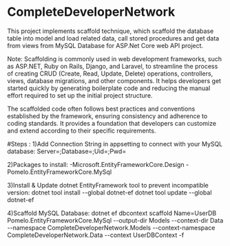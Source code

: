# CompleteDeveloperNetwork
This project implements scaffold technique, which scaffold the database table into model and load related data, call stored procedures and get data from views from MySQL Database for ASP.Net Core web API project.

Note:
Scaffolding is commonly used in web development frameworks, such as ASP.NET, Ruby on Rails, Django, and Laravel, to streamline the process of creating CRUD (Create, Read, Update, Delete) operations, controllers, views, database migrations, and other components. It helps developers get started quickly by generating boilerplate code and reducing the manual effort required to set up the initial project structure.

The scaffolded code often follows best practices and conventions established by the framework, ensuring consistency and adherence to coding standards. It provides a foundation that developers can customize and extend according to their specific requirements.

#Steps :
1)Add Connection String in appsetting to connect with your MySQL database:
Server=<server>;Database=<database>;Uid=<username>;Pwd=<password>

2)Packages to install:
-Microsoft.EntityFrameworkCore.Design
-Pomelo.EntityFrameworkCore.MySql

3)Install & Update dotnet EntityFramework tool to prevent incompatible version:
dotnet tool install --global dotnet-ef
dotnet tool update --global dotnet-ef

4)Scaffold MySQL Database:
dotnet ef dbcontext scaffold Name=UserDB Pomelo.EntityFrameworkCore.MySql --output-dir Models --context-dir Data --namespace CompleteDeveloperNetwork.Models --context-namespace CompleteDeveloperNetwork.Data --context UserDBContext -f
